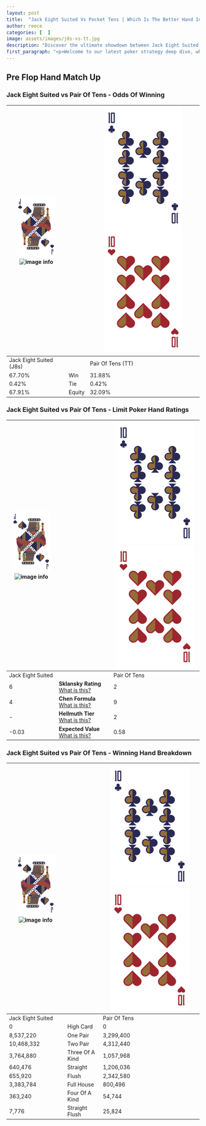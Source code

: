 ```yaml
---
layout: post
title:  "Jack Eight Suited Vs Pocket Tens | Which Is The Better Hand In Poker? A Complete Guide"
author: reece
categories: [  ]
image: assets/images/j8s-vs-tt.jpg
description: "Discover the ultimate showdown between Jack Eight Suited and Pair Of Tens in poker! Uncover the odds, strategies, and scenarios where one hand triumphs over the other. Get ready to up your poker game with this thrilling analysis."
first_paragraph: "<p>Welcome to our latest poker strategy deep dive, where we're pitting two distinct hands against each other in a high-stakes showdown: Jack Eight Suited vs Pair Of Tens.</p><p>In the dynamic world of poker, every decision counts, and knowing which hand holds the upper hand is key to your success at the table.</p><p>In this article, we'll dissect these two hands, explore the scenarios where one dominates the other, and equip you with the knowledge to make strategic choices that can tip the odds in your favor.</p><p>Get ready to unravel the intriguing dynamics of these poker hands and elevate your game to new heights.</p>"
---
```




[comment]: # (sp0)

## Pre Flop Hand Match Up

<div class="table hand-ratings" markdown="1"> 



### Jack Eight Suited vs Pair Of Tens - Odds Of Winning


    
| ![image info](assets/images/hand1/J.png) ![image info](assets/images/hand1/8s.png) |  | ![image info](assets/images/hand2/T.png) ![image info](assets/images/hand2/To.png) |
| -------- | -------- | -------- |
| Jack Eight Suited (J8s) |  | Pair Of Tens (TT) |
| 67.70% | Win | 31.88% |
| 0.42% | Tie | 0.42% |
| 67.91% | Equity | 32.09% |




[comment]: # (sp1)



### Jack Eight Suited vs Pair Of Tens - Limit Poker Hand Ratings


    
| ![image info](assets/images/hand1/J.png) ![image info](assets/images/hand1/8s.png) |  | ![image info](assets/images/hand2/T.png) ![image info](assets/images/hand2/To.png) |
| -------- | -------- | -------- |
| Jack Eight Suited |  | Pair Of Tens |
| 6 | **Sklansky Rating** [What is this?](/sklansky-rating-explained) | 2 |
| 4 | **Chen Formula** [What is this?](/chen-formula-explained) | 9 |
| - | **Hellmuth Tier** [What is this?](/Hellmuth-tier-explained) | 2 |
| -0.03 | **Expected Value** [What is this?](/expected-value-explained) | 0.58 |




[comment]: # (sp2)



### Jack Eight Suited vs Pair Of Tens - Winning Hand Breakdown


    
| ![image info](assets/images/hand1/J.png) ![image info](assets/images/hand1/8s.png) |  | ![image info](assets/images/hand2/T.png) ![image info](assets/images/hand2/To.png) |
| -------- | -------- | -------- |
| Jack Eight Suited |  | Pair Of Tens |
| 0 | High Card | 0 |
| 8,537,220 | One Pair | 3,299,400 |
| 10,468,332 | Two Pair | 4,312,440 |
| 3,764,880 | Three Of A Kind | 1,057,968 |
| 640,476 | Straight | 1,206,036 |
| 655,920 | Flush | 2,342,580 |
| 3,383,784 | Full House | 800,496 |
| 363,240 | Four Of A Kind | 54,744 |
| 7,776 | Straight Flush | 25,824 |




[comment]: # (sp3)



</div>

[comment]: # (sp4)



[comment]: # (sp5)

